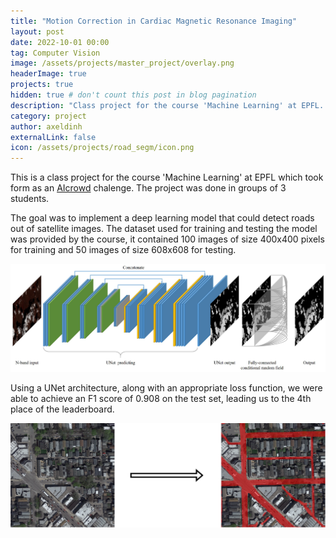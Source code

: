 ```yaml
---
title: "Motion Correction in Cardiac Magnetic Resonance Imaging"
layout: post
date: 2022-10-01 00:00
tag: Computer Vision
image: /assets/projects/master_project/overlay.png
headerImage: true
projects: true
hidden: true # don't count this post in blog pagination
description: "Class project for the course 'Machine Learning' at EPFL. We implemented a deep learning model for road segmentation on satellite images."
category: project
author: axeldinh
externalLink: false
icon: /assets/projects/road_segm/icon.png
---
```


This is a class project for the course 'Machine Learning' at EPFL which took form as an [AIcrowd](https://www.aicrowd.com/challenges/epfl-ml-road-segmentation) chalenge. The project was done in groups of 3 students.

The goal was to implement a deep learning model that could detect roads out of satellite images. The dataset used for training and testing the model was provided by the course, it contained
100 images of size 400x400 pixels for training and 50 images of size 608x608 for testing.

![Unet](/assets/projects/road_segm/unet.png)

Using a UNet architecture, along with an appropriate loss function, we were able to achieve an F1 score of 0.908 on the test set, leading us to the 4th place of the leaderboard.

![Segmentation](/assets/projects/road_segm/pipeline.png)
